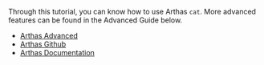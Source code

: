 
Through this tutorial, you can know how to use Arthas `cat`. More advanced features can be found in the Advanced Guide below.

* [Arthas Advanced](https://arthas.aliyun.com/doc/arthas-tutorials.html?language=en&id=arthas-advanced)
* [Arthas Github](https://github.com/alibaba/arthas)
* [Arthas Documentation](https://arthas.aliyun.com/doc/en)
